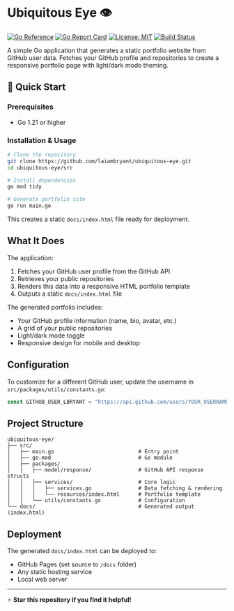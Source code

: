 # Ubiquitous Eye 👁️

[![Go Reference](https://pkg.go.dev/badge/github.com/laiambryant/ubiquitous-eye.svg)](https://pkg.go.dev/github.com/laiambryant/ubiquitous-eye)
[![Go Report Card](https://goreportcard.com/badge/github.com/laiambryant/ubiquitous-eye)](https://goreportcard.com/report/github.com/laiambryant/ubiquitous-eye)
[![License: MIT](https://img.shields.io/badge/License-MIT-yellow.svg)](https://opensource.org/licenses/MIT)
[![Build Status](https://github.com/laiambryant/ubiquitous-eye/workflows/CI/badge.svg)](https://github.com/laiambryant/ubiquitous-eye/actions)

A simple Go application that generates a static portfolio website from GitHub user data. Fetches your GitHub profile and repositories to create a responsive portfolio page with light/dark mode theming.

## 🚀 Quick Start

### Prerequisites

- Go 1.21 or higher

### Installation & Usage

```bash
# Clone the repository
git clone https://github.com/laiambryant/ubiquitous-eye.git
cd ubiquitous-eye/src

# Install dependencies
go mod tidy

# Generate portfolio site
go run main.go
```

This creates a static `docs/index.html` file ready for deployment.

## What It Does

The application:

1. Fetches your GitHub user profile from the GitHub API
2. Retrieves your public repositories
3. Renders this data into a responsive HTML portfolio template
4. Outputs a static `docs/index.html` file

The generated portfolio includes:

- Your GitHub profile information (name, bio, avatar, etc.)
- A grid of your public repositories
- Light/dark mode toggle
- Responsive design for mobile and desktop

## Configuration

To customize for a different GitHub user, update the username in `src/packages/utils/constants.go`:

```go
const GITHUB_USER_LBRYANT = "https://api.github.com/users/YOUR_USERNAME"
```

## Project Structure

```text
ubiquitous-eye/
├── src/
│   ├── main.go                           # Entry point
│   ├── go.mod                            # Go module
│   ├── packages/
│   │   ├── model/response/               # GitHub API response structs
│   │   ├── services/                     # Core logic
│   │   │   ├── services.go               # Data fetching & rendering
│   │   │   └── resources/index.html      # Portfolio template
│   │   └── utils/constants.go            # Configuration
└── docs/                                 # Generated output (index.html)
```

## Deployment

The generated `docs/index.html` can be deployed to:

- GitHub Pages (set source to `/docs` folder)
- Any static hosting service
- Local web server

---

⭐ **Star this repository if you find it helpful!**